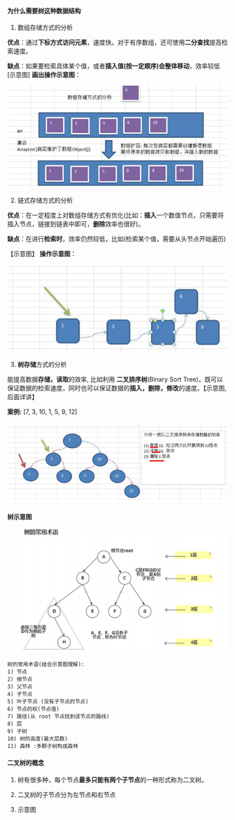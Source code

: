 #### 为什么需要树这种数据结构

1) 数组存储方式的分析 

**优点**：通过**下标方式访问元素**，速度快。对于有序数组，还可使用**二分查找**提高检索速度。 

**缺点**：如果要检索具体某个值，或者**插入值(按一定顺序)会整体移动**，效率较低 [示意图] **画出操作示意图**：

![数组存储示意图](images/数组存储示意图.jpg)

2) 链式存储方式的分析 

**优点**：在一定程度上对数组存储方式有优化(比如：**插入**一个数值节点，只需要将插入节点，链接到链表中即可，**删除**效率也很好)。 

**缺点**：在进行**检索时**，效率仍然较低，比如(检索某个值，需要从头节点开始遍历) 

【示意图】 **操作示意图**：

![链表存储示意图](images/链表存储示意图.jpg)

3) **树存储**方式的分析 

能提高数据**存储，读取**的效率, 比如利用 **二叉排序树**(Binary Sort Tree)，既可以保证数据的检索速度，同时也可以保证数据的**插入，删除，修改**的速度。【示意图,后面详讲】 

**案例:** [7, 3, 10, 1, 5, 9, 12]

![树存储方式](images/树存储方式.jpg)

#### 树示意图

![树示意图](images/树示意图.jpg)

```text
树的常用术语(结合示意图理解): 
1) 节点 
2) 根节点 
3) 父节点 
4) 子节点 
5) 叶子节点 (没有子节点的节点) 
6) 节点的权(节点值) 
7) 路径(从 root 节点找到该节点的路线) 
8) 层 
9) 子树 
10) 树的高度(最大层数) 
11) 森林 :多颗子树构成森林
```

#### 二叉树的概念

1) 树有很多种，每个节点**最多只能有两个子节点**的一种形式称为二叉树。 

2) 二叉树的子节点分为左节点和右节点 

3) 示意图 







